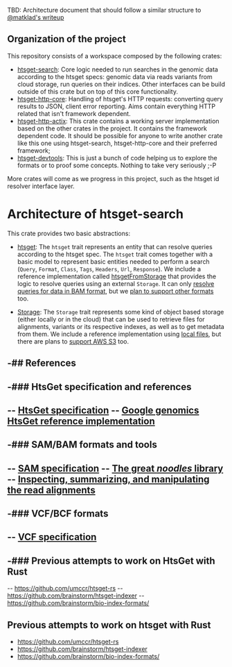 TBD: Architecture document that should follow a similar structure to [@matklad's writeup](https://matklad.github.io/2021/02/06/ARCHITECTURE.md.html)

## Organization of the project

This repository consists of a workspace composed by the following crates:

- [htsget-search](htsget-search): Core logic needed to run searches in the genomic data according to the htsget specs: genomic data via reads variants from cloud storage, run queries on their indices. Other interfaces can be build outside of this crate but on top of this core functionality. 
- [htsget-http-core](htsget-http-core): Handling of htsget's HTTP requests: converting query results to JSON, client error reporting. Aims contain everything HTTP related that isn't framework dependent.
- [htsget-http-actix](htsget-http-actix): This crate contains a working server implementation based on the other crates in the project. It contains the framework dependent code. It should be possible for anyone to write another crate like this one using htsget-search, htsget-http-core and their preferred framework;
- [htsget-devtools](htsget-devtools): This is just a bunch of code helping us to explore the formats or to proof some concepts. Nothing to take very seriously ;-P

More crates will come as we progress in this project, such as the htsget id resolver interface layer.

# Architecture of htsget-search

This crate provides two basic abstractions:

- [htsget](htsget-search/src/htsget/mod.rs#L18): The `htsget` trait represents an entity that can resolve queries according to the htsget spec.
  The `htsget` trait comes together with a basic model to represent basic entities needed to perform a search (`Query`, `Format`, `Class`, `Tags`, `Headers`, `Url`, `Response`).
  We include a reference implementation called [htsgetFromStorage](htsget-search/src/htsget/from_storage.rs) that provides the logic to resolve queries using an external `Storage`.
  It can only [resolve queries for data in BAM format](htsget-search/src/htsget/bam_search.rs), but we [plan to support other formats](https://github.com/chris-zen/htsget-mvp/issues/7) too.

- [Storage](htsget-search/src/storage/mod.rs): The `Storage` trait represents some kind of object based storage (either locally or in the cloud) that can be used to retrieve files for alignments, variants or its respective indexes, as well as to get metadata from them. We include a reference implementation using [local files](htsget-search/src/storage/local.rs), but there are plans to [support AWS S3](https://github.com/chris-zen/htsget-mvp/issues/9) too.

-## References
-
-### HtsGet specification and references
-
-- [HtsGet specification](https://samtools.github.io/hts-specs/htsget.html)
-- [Google genomics HtsGet reference implementation](https://github.com/googlegenomics/htsget)
-
-### SAM/BAM formats and tools
-
-- [SAM specification](https://github.com/samtools/hts-specs/blob/master/SAMv1.pdf)
-- [The great *noodles* library](https://github.com/zaeleus/noodles)
-- [Inspecting, summarizing, and manipulating the read alignments](https://mtbgenomicsworkshop.readthedocs.io/en/latest/material/day3/mappingstats.html)
-
-### VCF/BCF formats
-
-- [VCF specification](https://samtools.github.io/hts-specs/VCFv4.3.pdf)
-
-### Previous attempts to work on HtsGet with Rust
-
-- https://github.com/umccr/htsget-rs
-- https://github.com/brainstorm/htsget-indexer
-- https://github.com/brainstorm/bio-index-formats/

## Previous attempts to work on htsget with Rust

- https://github.com/umccr/htsget-rs
- https://github.com/brainstorm/htsget-indexer
- https://github.com/brainstorm/bio-index-formats/
